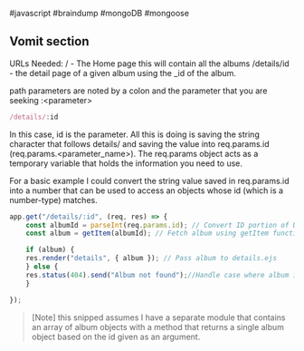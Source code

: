 #javascript #braindump #mongoDB #mongoose

## Vomit section
URLs Needed:
/ - The Home page this will contain all the albums
/details/id - the detail page of a given album using the \_id of the album.  

path parameters are noted by a colon and the parameter that you are seeking :\<parameter>  
```javascript
/details/:id 
```
In this case, id is the parameter. All this is doing is saving the string character that follows details/ and saving the value into req.params.id (req.params.\<parameter_name>). The req.params object acts as a temporary variable that holds the information you need to use.

For a basic example I could convert the string value saved in req.params.id into a number that can be used to access an objects whose id (which is a number-type) matches. 

```javascript
app.get("/details/:id", (req, res) => {
	const albumId = parseInt(req.params.id); // Convert ID portion of URL to a number
	const album = getItem(albumId); // Fetch album using getItem function

	if (album) {
	res.render("details", { album }); // Pass album to details.ejs
	} else {
	res.status(404).send("Album not found");//Handle case where album is not found
	}

});
```

>[Note] this snipped assumes I have a separate module that contains an array of album objects with a method that returns a single album object based on the id given as an argument.




